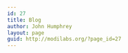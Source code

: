 ```yaml
---
id: 27
title: Blog
author: John Humphrey
layout: page
guid: http://modilabs.org/?page_id=27
---
```

